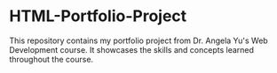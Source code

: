# HTML-Portfolio-Project
This repository contains my portfolio project from Dr. Angela Yu's Web Development course. It showcases the skills and concepts learned throughout the course.
